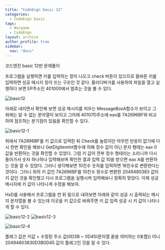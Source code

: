 ```yaml
---
title: "CodeEngn basic 12"
categories:
  - CodeEngn basic
tags:
  - Wargame
  - CodeEngn
layout: archive
author_profile: true
sidebar:
  nav: "docs"
---
```


코드엔진 basic 12번 문제풀이

프로그램을 실행하면 키를 입력하는 창이 나오고 check 버튼이 있으므로 올바른 키를 입력하면 성공 메시지 창이 뜨는 구조인 것 같다. 올리디버거를 사용하여 파일을 열고 실행하다 보면 EP주소인 401000에서 멈추는 것을 볼 수 있다.

![basic12](https://user-images.githubusercontent.com/91646923/135465160-3a8ec092-72ab-42ac-af98-c4b6d1d23a0f.JPG)

아래로 내리면서 확인해 보면 성공 메시지를 띄우는 MessageBoxA함수가 보이고 그 위에는 알 수 없는 문자열이 보이고 그아래 40107D주소에 eax를 7A2896BF와 비교하여 점프하는 분기점이 있음을 확인할 수 있다.

![basic12-1](https://user-images.githubusercontent.com/91646923/135465167-77398e02-ec82-4f89-b952-23059c9a9297.JPG)

위에서 7A2896BF를 키 값으로 입력한 뒤 Check를 눌렀지만 아무런 반응이 없기에 다시 한번 확인을 해보니 GetDlgItemInt함수에 의해 정수 값이 아닌 문자 형태는 eax 0 값을 반환하는 것을 확인할 수 있었다. 그럼 키 값이 전부 정수 형태라는 소리니까 다시 돌아가서 숫자 하나하나 입력해보며 확인한 결과 입력 값 10을 받으면 eax A를 반환하는 것을 알 수 있었다. 그러니 생각해보면 10진수 숫자를 입력하면 16진수로 변환한다는 것이다. 그러니 위의 키 값인 7A2896BF를 10진수 정수로 변환한 2049480383 값이 키 값인 것을 확인했고 다시 프로그램을 실행시켜 입력해보니 정확히 맞았다. 이제 성공 메시지에 키 값이 나타나게 수정을 해보자.

HxD를 사용해서 프로그램을 연 뒤 밑으로 내려보면 아래와 같이 성공 시 출력되는 메시지 문자열을 볼 수 있는데 이곳을 키 값으로 바꿔주면 키 값 입력 성공 시 키 값이 나타나게 할 수 있다.

![basic12-2](https://user-images.githubusercontent.com/91646923/135465188-bc02ade9-efaa-43f2-8655-bcab38f475c6.JPG)
![basic12-3](https://user-images.githubusercontent.com/91646923/135465192-7b6270fd-7518-4d27-b7f5-893ca115b812.JPG)

![basic12-4](https://user-images.githubusercontent.com/91646923/135465198-5c75171f-296d-4e2c-9cf3-5b3dd4c78623.JPG)

플래그 값은 키값 + 수정된 주소 값(0D3B ~ 0D45(문자열 끝을 의미하는 0포함)) 이니 20494803830D3B0D45 값이 플래그인 것을 알 수 있다.
